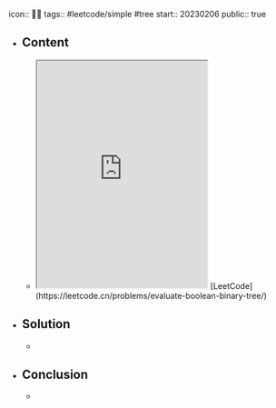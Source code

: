 icon:: 👨‍💻
tags:: #leetcode/simple #tree
start:: 20230206
public:: true

- ## Content
  - <iframe src="https://leetcode.cn/problems/evaluate-boolean-binary-tree" style="height: 400px"></iframe>
    [LeetCode](https://leetcode.cn/problems/evaluate-boolean-binary-tree/)
- ## Solution
  -
- ## Conclusion
  -